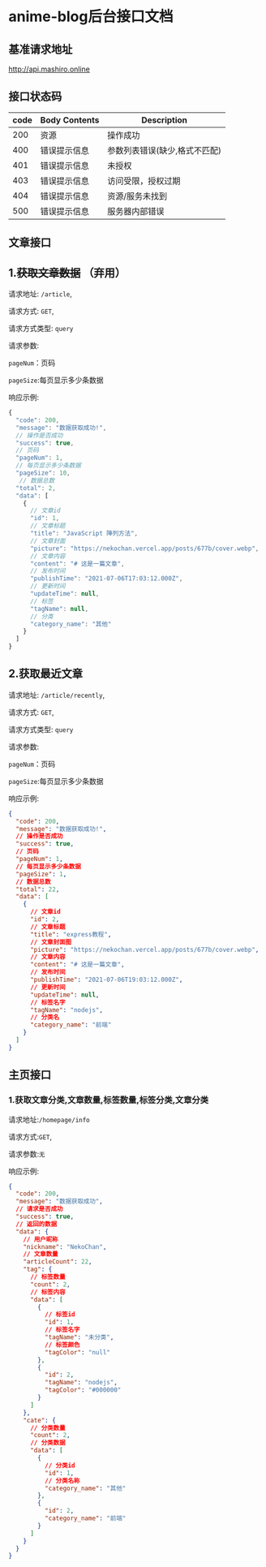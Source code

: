 # anime-blog后台接口文档

## 基准请求地址

http://api.mashiro.online

## 接口状态码

| code | Body Contents | Description                   |
| ---- | ------------- | ----------------------------- |
| 200  | 资源          | 操作成功                      |
| 400  | 错误提示信息  | 参数列表错误(缺少,格式不匹配) |
| 401  | 错误提示信息  | 未授权                        |
| 403  | 错误提示信息  | 访问受限，授权过期            |
| 404  | 错误提示信息  | 资源/服务未找到               |
| 500  | 错误提示信息  | 服务器内部错误                |

## 文章接口

## 1.~~获取文章数据~~ （弃用）

请求地址: `/article`,

请求方式: `GET`,

请求方式类型: `query`

请求参数:

`pageNum`：页码

`pageSize`:每页显示多少条数据

响应示例:

```js
{
  "code": 200,
  "message": "数据获取成功!",
  // 操作是否成功
  "success": true,
  // 页码
  "pageNum": 1,
  // 每页显示多少条数据
  "pageSize": 10,
   // 数据总数
  "total": 2,
  "data": [
    {
      // 文章id
      "id": 1,
      // 文章标题
      "title": "JavaScript 陣列方法",
      // 文章封面
      "picture": "https://nekochan.vercel.app/posts/677b/cover.webp",
      // 文章内容
      "content": "# 这是一篇文章",
      // 发布时间
      "publishTime": "2021-07-06T17:03:12.000Z",
      // 更新时间
      "updateTime": null,
      // 标签
      "tagName": null,
      // 分类
      "category_name": "其他"
    }
  ]
}
```



## 2.获取最近文章

请求地址: `/article/recently`,

请求方式: `GET`,

请求方式类型: `query`

请求参数:

`pageNum`：页码

`pageSize`:每页显示多少条数据

响应示例:

```json
{
  "code": 200,
  "message": "数据获取成功!",
  // 操作是否成功
  "success": true,
  // 页码
  "pageNum": 1,
  // 每页显示多少条数据
  "pageSize": 1,
  // 数据总数
  "total": 22,
  "data": [
    {
      // 文章id
      "id": 2,
      // 文章标题
      "title": "express教程",
      // 文章封面图
      "picture": "https://nekochan.vercel.app/posts/677b/cover.webp",
      // 文章内容
      "content": "# 这是一篇文章",
      // 发布时间
      "publishTime": "2021-07-06T19:03:12.000Z",
      // 更新时间
      "updateTime": null,
      // 标签名字
      "tagName": "nodejs",
      // 分类名
      "category_name": "前端"
    }
  ]
}
```





## 主页接口

### 1.获取文章分类,文章数量,标签数量,标签分类,文章分类

请求地址:`/homepage/info`

请求方式:`GET`,

请求参数:`无`

响应示例:

```json
{
  "code": 200,
  "message": "数据获取成功",
  // 请求是否成功
  "success": true,
  // 返回的数据
  "data": {
    // 用户昵称
    "nickname": "NekoChan",
    // 文章数量
    "articleCount": 22,
    "tag": {
      // 标签数量
      "count": 2,
      // 标签内容
      "data": [
        {
          // 标签id
          "id": 1,
          // 标签名字
          "tagName": "未分类",
          // 标签颜色
          "tagColor": "null"
        },
        {
          "id": 2,
          "tagName": "nodejs",
          "tagColor": "#000000"
        }
      ]
    },
    "cate": {
      // 分类数量
      "count": 2,
      // 分类数据
      "data": [
        {
          // 分类id
          "id": 1,
          // 分类名称
          "category_name": "其他"
        },
        {
          "id": 2,
          "category_name": "前端"
        }
      ]
    }
  }
}
